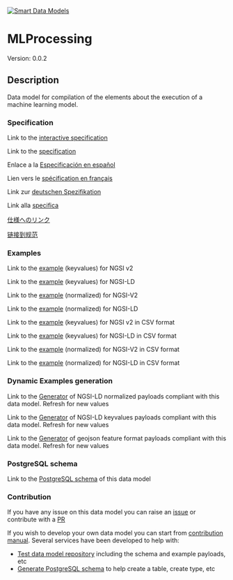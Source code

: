[![Smart Data Models](https://smartdatamodels.org/wp-content/uploads/2022/01/SmartDataModels_logo.png "Logo")](https://smartdatamodels.org)
# MLProcessing
Version: 0.0.2

## Description 

Data model for compilation of the elements about the execution of a machine learning model.
### Specification

Link to the [interactive specification](https://swagger.lab.fiware.org/?url=https://smart-data-models.github.io/dataModel.MachineLearning/MLProcessing/swagger.yaml)

Link to the [specification](https://github.com/smart-data-models/dataModel.MachineLearning/blob/master/MLProcessing/doc/spec.md)

Enlace a la [Especificación en español](https://github.com/smart-data-models/dataModel.MachineLearning/blob/master/MLProcessing/doc/spec_ES.md)

Lien vers le [spécification en français](https://github.com/smart-data-models/dataModel.MachineLearning/blob/master/MLProcessing/doc/spec_FR.md)

Link zur [deutschen Spezifikation](https://github.com/smart-data-models/dataModel.MachineLearning/blob/master/MLProcessing/doc/spec_DE.md)

Link alla [specifica](https://github.com/smart-data-models/dataModel.MachineLearning/blob/master/MLProcessing/doc/spec_IT.md)

[仕様へのリンク](https://github.com/smart-data-models/dataModel.MachineLearning/blob/master/MLProcessing/doc/spec_JA.md)

[链接到规范](https://github.com/smart-data-models/dataModel.MachineLearning/blob/master/MLProcessing/doc/spec_ZH.md)
### Examples

Link to the [example](https://smart-data-models.github.io/dataModel.MachineLearning/MLProcessing/examples/example.json) (keyvalues) for NGSI v2

Link to the [example](https://smart-data-models.github.io/dataModel.MachineLearning/MLProcessing/examples/example.jsonld) (keyvalues) for NGSI-LD

Link to the [example](https://smart-data-models.github.io/dataModel.MachineLearning/MLProcessing/examples/example-normalized.json) (normalized) for NGSI-V2

Link to the [example](https://smart-data-models.github.io/dataModel.MachineLearning/MLProcessing/examples/example-normalized.jsonld) (normalized) for NGSI-LD

Link to the [example](https://github.com/smart-data-models/dataModel.MachineLearning/blob/master/MLProcessing/examples/example.json.csv) (keyvalues) for NGSI v2 in CSV format

Link to the [example](https://github.com/smart-data-models/dataModel.MachineLearning/blob/master/MLProcessing/examples/example.jsonld.csv) (keyvalues) for NGSI-LD in CSV format

Link to the [example](https://github.com/smart-data-models/dataModel.MachineLearning/blob/master/MLProcessing/examples/example-normalized.json.csv) (normalized) for NGSI-V2 in CSV format

Link to the [example](https://github.com/smart-data-models/dataModel.MachineLearning/blob/master/MLProcessing/examples/example-normalized.jsonld.csv) (normalized) for NGSI-LD in CSV format
### Dynamic Examples generation

Link to the [Generator](https://smartdatamodels.org/extra/ngsi-ld_generator.php?schemaUrl=https://raw.githubusercontent.com/smart-data-models/dataModel.MachineLearning/master/MLProcessing/schema.json&email=info@smartdatamodels.org) of NGSI-LD normalized payloads compliant with this data model. Refresh for new values

Link to the [Generator](https://smartdatamodels.org/extra/ngsi-ld_generator_keyvalues.php?schemaUrl=https://raw.githubusercontent.com/smart-data-models/dataModel.MachineLearning/master/MLProcessing/schema.json&email=info@smartdatamodels.org) of NGSI-LD keyvalues payloads compliant with this data model. Refresh for new values

Link to the [Generator](https://smartdatamodels.org/extra/geojson_features_generator.php?schemaUrl=https://raw.githubusercontent.com/smart-data-models/dataModel.MachineLearning/master/MLProcessing/schema.json&email=info@smartdatamodels.org) of geojson feature format payloads compliant with this data model. Refresh for new values
### PostgreSQL schema

Link to the [PostgreSQL schema](https://github.com/smart-data-models/dataModel.MachineLearning/blob/master/MLProcessing/schema.sql) of this data model
### Contribution

 If you have any issue on this data model you can raise an [issue](https://github.com/smart-data-models/dataModel.MachineLearning/issues)  or contribute with a [PR](https://github.com/smart-data-models/dataModel.MachineLearning/pulls)

 If you wish to develop your own data model you can start from [contribution manual](https://bit.ly/contribution_manual). Several services have been developed to help with: 
 - [Test data model repository](https://smartdatamodels.org/index.php/data-models-contribution-api/) including the schema and example payloads, etc
 - [Generate PostgreSQL schema](https://smartdatamodels.org/index.php/sql-service/) to help create a table, create type, etc